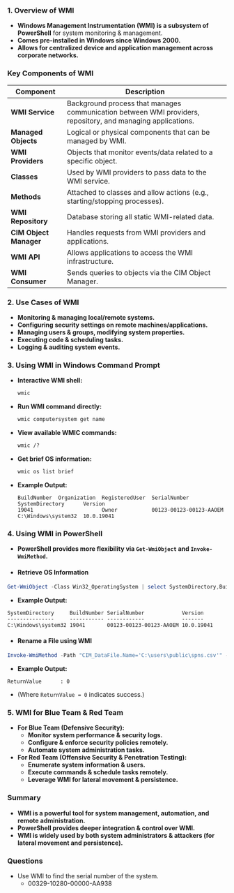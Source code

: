 ### **1. Overview of WMI**
- **Windows Management Instrumentation (WMI) is a subsystem of PowerShell** for system monitoring & management.
- **Comes pre-installed in Windows since Windows 2000.**
- **Allows for centralized device and application management across corporate networks.**



### **Key Components of WMI**

| **Component**          | **Description**                                                                                             |
| ---------------------- | ----------------------------------------------------------------------------------------------------------- |
| **WMI Service**        | Background process that manages communication between WMI providers, repository, and managing applications. |
| **Managed Objects**    | Logical or physical components that can be managed by WMI.                                                  |
| **WMI Providers**      | Objects that monitor events/data related to a specific object.                                              |
| **Classes**            | Used by WMI providers to pass data to the WMI service.                                                      |
| **Methods**            | Attached to classes and allow actions (e.g., starting/stopping processes).                                  |
| **WMI Repository**     | Database storing all static WMI-related data.                                                               |
| **CIM Object Manager** | Handles requests from WMI providers and applications.                                                       |
| **WMI API**            | Allows applications to access the WMI infrastructure.                                                       |
| **WMI Consumer**       | Sends queries to objects via the CIM Object Manager.                                                        |



### **2. Use Cases of WMI**
-  **Monitoring & managing local/remote systems.**  
- **Configuring security settings on remote machines/applications.**  
- **Managing users & groups, modifying system properties.**  
- **Executing code & scheduling tasks.**  
- **Logging & auditing system events.**



### **3. Using WMI in Windows Command Prompt**
- **Interactive WMI shell:**
    ```cmd
    wmic
    ```
- **Run WMI command directly:**
    ```cmd
    wmic computersystem get name
    ```
- **View available WMIC commands:**
    ```cmd
    wmic /?
    ```
- **Get brief OS information:**
    ```cmd
    wmic os list brief
    ```
- **Example Output:**
    ```
    BuildNumber  Organization  RegisteredUser  SerialNumber             SystemDirectory      Version
    19041                      Owner           00123-00123-00123-AAOEM  C:\Windows\system32  10.0.19041
    ```



### **4. Using WMI in PowerShell**
- **PowerShell provides more flexibility via `Get-WmiObject` and `Invoke-WmiMethod`.**
- #### **Retrieve OS Information**
```powershell
Get-WmiObject -Class Win32_OperatingSystem | select SystemDirectory,BuildNumber,SerialNumber,Version | ft
```
- **Example Output:**
```
SystemDirectory     BuildNumber SerialNumber            Version
---------------     ----------- ------------            -------
C:\Windows\system32 19041       00123-00123-00123-AAOEM 10.0.19041
```
- #### **Rename a File using WMI**
```powershell
Invoke-WmiMethod -Path "CIM_DataFile.Name='C:\users\public\spns.csv'" -Name Rename -ArgumentList "C:\Users\Public\kerberoasted_users.csv"
```
- **Example Output:**
```
ReturnValue      : 0
```
- (Where `ReturnValue = 0` indicates success.)



### **5. WMI for Blue Team & Red Team**
- **For Blue Team (Defensive Security):**
	- **Monitor system performance & security logs.**
	- **Configure & enforce security policies remotely.**
	- **Automate system administration tasks.**
- **For Red Team (Offensive Security & Penetration Testing):**
	- **Enumerate system information & users.**
	- **Execute commands & schedule tasks remotely.**
	- **Leverage WMI for lateral movement & persistence.**



### **Summary**
- **WMI is a powerful tool for system management, automation, and remote administration.**
- **PowerShell provides deeper integration & control over WMI.**  
- **WMI is widely used by both system administrators & attackers (for lateral movement and persistence).**



### Questions
- Use WMI to find the serial number of the system.
	- 00329-10280-00000-AA938